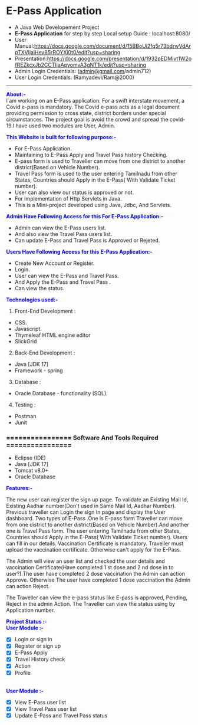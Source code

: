 # E-Pass Application
- A Java Web Developement Project
- **E-Pass Application** for step by step Local
 setup Guide : localhost:8080/
- User Manual:https://docs.google.com/document/d/15BBoUi2fq5r73bdrwVdArpTXVljaiHev85rROYXi0t0/edit?usp=sharing
- Presentation:https://docs.google.com/presentation/d/1932pEDMivt1W2ofREZkcxJb2CCTIjaApyomvA3gNT1k/edit?usp=sharing
- Admin Login Credentials: (admin@gmail.com/admin712)
- User Login Credentials: (Ramyadevi/Ram@2000)
<hr>


<strong style="color:blue">**About:-**</strong>
<br>
I am working on an E-Pass application. For a swift interstate movement, a Covid e-pass is mandatory. The Covid e-pass acts as a legal document providing permission to cross state, district borders under special circumstances. The project goal is avoid the crowd and spread the covid-19.I have used two modules are User, Admin.
     

<span style="color:blue">**This Website is built for following purpose:-**</span><br>
- For E-Pass Application.
- Maintaining to E-Pass Apply and Travel Pass history Checking.
- E-pass form is used to Traveller can move from one district to another district(Based on Vehicle Number).
- Travel Pass form is used to the user entering Tamilnadu from other States, Countries should Apply in the      E-Pass( With Validate Ticket number). 
- User can also view our status is approved or not.
- For Implementation of Http Servlets in Java.
- This is a Mini-project developed using Java, Jdbc, And Servlets.


<span style="color:blue">**Admin Have Following Access for this For E-Pass Application:-**</span>
- Admin can view the E-Pass users list.
- And also view the Travel Pass users list.
- Can update E-Pass and Travel Pass is Approved or Rejeted.


<span style="color:blue">**Users Have Following Access for this E-Pass Application:-**</span>
- Create New Account or Register.
- Login.
- User can view the E-Pass and Travel Pass.
- And Apply the E-Pass and Travel Pass .
- Can view the status.


<strong style="color:blue">Technologies used:-</strong>
1. Front-End Development :
- CSS.
- Javascript.
- Thymeleaf HTML engine editor
- SlickGrid

2. Back-End Development :
- Java [JDK 17]
- Framework - spring

3. Database :
- Oracle Database - functionality (SQL).

4. Testing :
- Postman
- Junit


### ================ Software And Tools Required ================
- Eclipse (IDE)
- Java [JDK 17]
- Tomcat v8.0+
- Oracle Database

<strong style="color:blue"> Features:-</strong>
 
The new user can register the sign up page. To validate an Existing Mail Id, Existing Aadhar number(Don't used in Same Mail Id, Aadhar Number). Previous traveller can Login the sign In page and display the User dashboard. Two types of E-Pass .One is E-pass form Traveller can move from one district to another district(Based on Vehicle Number).And another one is Travel Pass form. The user entering Tamilnadu from other States, Countries should Apply in the E-Pass( With Validate Ticket number). Users can fill in our details. Vaccination Certificate is mandatory. Traveller must upload the vaccination certificate. Otherwise can't apply for the E-Pass.

The Admin will view an user list and checked the user details and vaccination Certificate(Have completed  1 st dose and 2 nd dose in to  user?).The user have completed 2 dose vaccination the Admin can action Approve. Otherwise The user have completed 1 dose vaccination the Admin can action Reject.

The Traveller can  view the e-pass status like  E-pass  is approved, Pending, Reject in the admin Action. The Traveller can view the status using by Application number.

<span style="color:blue">**Project Status :-**</span>
<br> <span style="color:blue">**User Module :-**</span>
- [x] Login or sign in
- [x] Register or sign up
- [x] E-Pass Apply
- [x] Travel History check
- [x] Action
- [x] Profile

<br> <span style="color:blue">**User Module :-**</span>
- [x] View E-Pass user list
- [x] View  Travel Pass user list
- [x] Update E-Pass and Travel Pass status